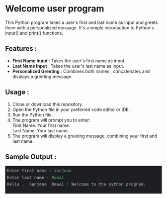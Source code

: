 # Welcome user program

This Python program takes a user's first and last name as input and greets them with a personalized message. It's a simple introduction to Python's input() and print() functions.

## Features : 

* **First Name Input** : Takes the user's first name as input.
* **Last Name Input** : Takes the user's last name as input.
* **Personalized Greeting** : Combines both names , concatenates and displays a greeting message.

## Usage :
1. Clone or download this repository.
2. Open the Python file in your preferred code editor or IDE.
3. Run the Python file.
4. The program will prompt you to enter:  
First Name: Your first name.  
Last Name: Your last name.
5. The program will display a greeting message, combining your first and last name.

## Sample Output : 
![img_1.png](img_1.png)